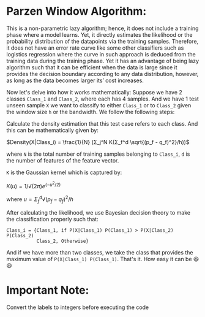 # Parzen Window Algorithm:

This is a non-parametric lazy algorithm; hence, it does not include a training phase where a model learns. Yet, it directly estimates the likelihood or the probability distribution of the datapoints via the training samples. Therefore, it does not have an error rate curve like some other classifiers such as logistics regression where the curve in such approach is deduced from the training data during the training phase. Yet it has an advantage of being lazy algorithm such that it can be efficient when the data is large since it provides the decision boundary according to any data distribution, however, as long as the data becomes larger its’ cost increases.

Now let's delve into how it works mathematically: Suppose we have 2 classes `Class_1` and `Class_2`, where each has 4 samples. And we have 1 test unseen sample `X` we want to classify to either `Class_1` or to `Class_2` given the window size `h` or the bandwidth. We follow the following steps:

Calculate the density estimation that this test case refers to each class. And this can be mathematically given by:

$Density(X|Class_i) = \frac{1}{N} (Σ_j^N K(Σ_f^d \sqrt{(p_f - q_f)^2}/h))$

where `N` is the total number of training samples belonging to `Class_i`, `d` is the number of features of the feature vector.

`K` is the Gaussian kernel which is captured by:

$K(u) = 1/√(2π) e^{(-u^2/2)}$

where $u = Σ_f^d √{(p_f-q_f)^2}/h$

After calculating the likelihood, we use Bayesian decision theory to make the classification properly such that:

```
Class_i = {Class_1, if P(X|Class_1) P(Class_1) > P(X|Class_2) P(Class_2)
           Class_2, Otherwise}
```

And if we have more than two classes, we take the class that provides the maximum value of `P(X|Class_1) P(Class_1)`. That's it. How easy it can be 😃😃

# Important Note:

Convert the labels to integers before executing the code


